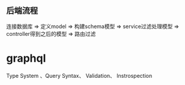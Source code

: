 ## 后端流程
连接数据库 => 定义model => 构建schema模型 => service过滤处理模型 => controller得到之后的模型 => 路由过滤

# graphql
Type System 、Query Syntax、 Validation、 Instrospection


